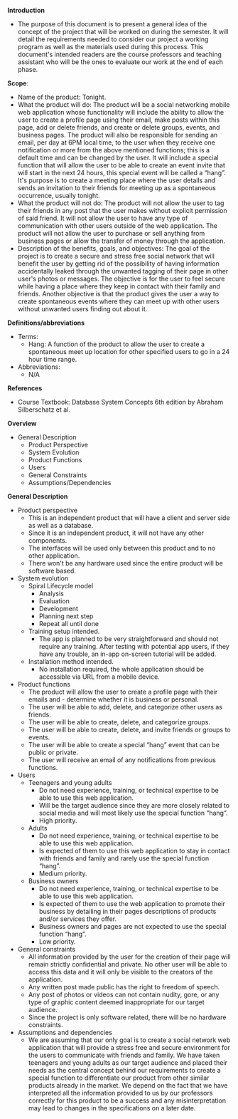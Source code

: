 **Introduction**
- The purpose of this document is to present a general idea of the concept of the project that will be worked on during the semester. It will detail the requirements needed to consider our project a working program as well as the materials used during this process. This document's intended readers are the course professors and teaching assistant who will be the ones to evaluate our work at the end of each phase.  

**Scope**:
- Name of the product: Tonight.
- What the product will do: The product will be a social networking mobile web application whose functionality will include the ability to allow the user to create a profile page using their email, make posts within this page, add or delete friends, and create or delete groups, events, and business pages. The product will also be responsible for sending an email, per day at 6PM local time, to the user when they receive one notification or more from the above mentioned functions; this is a default time and can be changed by the user. It will include a special function that will allow the user to be able to create an event invite that will start in the next 24 hours, this special event will be called a “hang”. It's purpose is to create a meeting place where the user details and sends an invitation to their friends for meeting up as a spontaneous occurrence, usually tonight.
- What the product will not do: The product will not allow the user to tag their friends in any post that the user makes without explicit permission of said friend. It will not allow the user to have any type of communication with other users outside of the web application. The product will not allow the user to purchase or sell anything from business pages or allow the transfer of money through the application.
- Description of the benefits, goals, and objectives: The goal of the project is to create a secure and stress free social network that will benefit the user by getting rid of the possibility of having information accidentally leaked through the unwanted tagging of their page in other user's photos or messages. The objective is for the user to feel secure while having a place where they keep in contact with their family and friends. Another objective is that the product gives the user a way to create spontaneous events where they can meet up with other users without unwanted users finding out about it.

**Definitions/abbreviations**
- Terms:
  - Hang: A function of the product to allow the user to create a spontaneous meet up location for other specified users to go in a 24 hour time range.
- Abbreviations:
  - N/A
 
**References**
- Course Textbook: Database System Concepts 6th edition by Abraham Silberschatz et al. 

**Overview**
- General Description
  - Product Perspective 
  - System Evolution
  - Product Functions
  - Users
  - General Constraints
  - Assumptions/Dependencies 


**General Description**
- Product perspective
  - This is an independent product that will have a client and server side as well as a database.
  - Since it is an independent product, it will not have any other components.
  - The interfaces will be used only between this product and to no other application.
  - There won't be any hardware used since the entire product will be software based.
- System evolution
  - Spiral Lifecycle model
    - Analysis
    - Evaluation
    - Development
    - Planning next step
    - Repeat all until done
  - Training setup intended. 
    - The app is planned to be very straightforward and should not require any training. After testing with potential app users, if they have any trouble, an in-app on-screen tutorial will be added.
  - Installation method intended. 
    - No installation required, the whole application should be accessible via URL from a mobile device.
- Product functions
  - The product will allow the user to create a profile page with their emails and   - determine whether it is business or personal.
  - The user will be able to add, delete, and categorize other users as friends.
  - The user will be able to create, delete, and categorize groups.
  - The user will be able to create, delete, and invite friends or groups to events.
  - The user will be able to create a special “hang” event that can be public or private.
  - The user will receive an email of any notifications from previous functions.
- Users
  - Teenagers and young adults
    - Do not need experience, training, or technical expertise to be able to use this web application.
    - Will be the target audience since they are more closely related to social media and will most likely use the special function “hang”.
    - High priority.
  - Adults
    - Do not need experience, training, or technical expertise to be able to use this web application.
    - Is expected of them to use this web application to stay in contact with friends and family and rarely use the special function “hang”.
    - Medium priority.
  - Business owners
    - Do not need experience, training, or technical expertise to be able to use this web application.
    - Is expected of them to use the web application to promote their business by detailing in their pages descriptions of products and/or services they offer.
    - Business owners and pages are not expected to use the special function “hang”.
    - Low priority.
- General constraints
  - All information provided by the user for the creation of their page will remain strictly confidential and private. No other user will be able to access this data and it will only be visible to the creators of the application.
  - Any written post made public has the right to freedom of speech.
  - Any post of photos or videos can not contain nudity, gore, or any type of graphic content deemed inappropriate for our target audience.
  - Since the project is only software related, there will be no hardware constraints.
- Assumptions and dependencies
  - We are assuming that our only goal is to create a social network web application that will provide a stress free and secure environment for the users to communicate with friends and family. We have taken teenagers and young adults as our target audience and placed their needs as the central concept behind our requirements to create a special function to differentiate our product from other similar products already in the market. We depend on the fact that we have interpreted all the information provided to us by our professors correctly for this product to be a success and any misinterpretation may lead to changes in the specifications on a later date.
